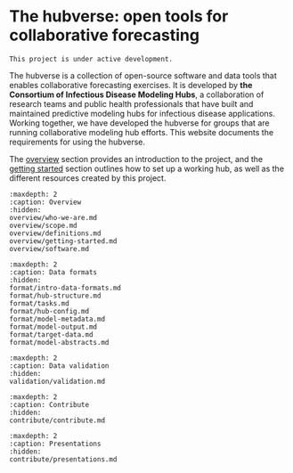 # The hubverse: open tools for collaborative forecasting

```{caution}
This project is under active development.
```

The hubverse is a collection of open-source software and data tools that enables collaborative forecasting exercises. It is developed by **the Consortium of Infectious Disease Modeling Hubs**, a collaboration of research teams and public health professionals that have built and maintained predictive modeling hubs for infectious disease applications. Working together, we have developed the hubverse for groups that are running collaborative modeling hub efforts. This website documents the requirements for using the hubverse.  

The [overview](overview/who-we-are.md) section provides an introduction to the project, and the [getting started](overview/getting-started.md) section outlines how to set up a working hub, as well as the different resources created by this project.  





```{toctree}
:maxdepth: 2
:caption: Overview
:hidden:
overview/who-we-are.md
overview/scope.md
overview/definitions.md
overview/getting-started.md
overview/software.md
```

```{toctree}
:maxdepth: 2
:caption: Data formats
:hidden:
format/intro-data-formats.md
format/hub-structure.md
format/tasks.md
format/hub-config.md
format/model-metadata.md
format/model-output.md
format/target-data.md
format/model-abstracts.md
```

```{toctree}
:maxdepth: 2
:caption: Data validation
:hidden:
validation/validation.md
```

```{toctree}
:maxdepth: 2
:caption: Contribute
:hidden:
contribute/contribute.md
```

```{toctree}
:maxdepth: 2
:caption: Presentations
:hidden:
contribute/presentations.md
```

